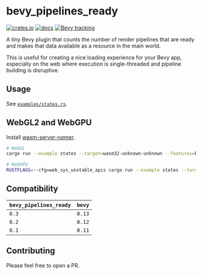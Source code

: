 # bevy_pipelines_ready

[![crates.io](https://img.shields.io/crates/v/bevy_pipelines_ready.svg)](https://crates.io/crates/bevy_pipelines_ready)
[![docs](https://docs.rs/bevy_pipelines_ready/badge.svg)](https://docs.rs/bevy_pipelines_ready)
[![Bevy tracking](https://img.shields.io/badge/Bevy%20tracking-released%20version-lightblue)](https://github.com/bevyengine/bevy/blob/main/docs/plugins_guidelines.md#main-branch-tracking)

A tiny Bevy plugin that counts the number of render pipelines that are ready and makes that data available as a resource in the main world.

This is useful for creating a nice loading experience for your Bevy app, especially on the web where execution is single-threaded and pipeline building is disruptive.

## Usage

See [`examples/states.rs`](examples/states.rs).

## WebGL2 and WebGPU

Install [wasm-server-runner](https://github.com/jakobhellermann/wasm-server-runner).

```bash
# WebGL
cargo run --example states --target=wasm32-unknown-unknown --features=bevy/webgl2

# WebGPU
RUSTFLAGS=--cfg=web_sys_unstable_apis cargo run --example states --target=wasm32-unknown-unknown --features=bevy/webgpu
```

## Compatibility

| `bevy_pipelines_ready`   | `bevy` |
| :--                      | :--    |
| `0.3`                    | `0.13` |
| `0.2`                    | `0.12` |
| `0.1`                    | `0.11` |

## Contributing

Please feel free to open a PR.
